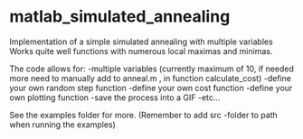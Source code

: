 # matlab_simulated_annealing
Implementation of a simple simulated annealing with multiple variables
Works quite well functions with numerous local maximas and minimas.

The code allows for:
   -multiple variables (currently maximum of 10, if needed more need to manually add to anneal.m , in function calculate_cost)
   -define your own random step function
   -define your own cost function
   -define your own plotting function
   -save the process into a GIF
   -etc...
   
See the examples folder for more. (Remember to add src -folder to path when running the examples)
   
